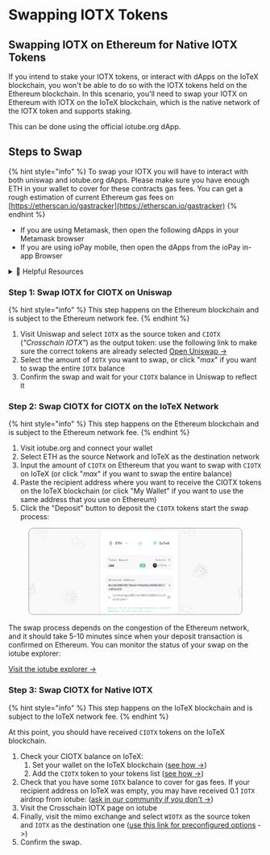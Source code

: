 # Swapping IOTX Tokens

## **Swapping IOTX on Ethereum for Native IOTX Tokens**

If you intend to stake your IOTX tokens, or interact with dApps on the IoTeX blockchain, you won't be able to do so with the IOTX tokens held on the Ethereum blockchain. In this scenario, you'll need to swap your IOTX on Ethereum with IOTX on the IoTeX blockchain, which is the native network of the IOTX token and supports staking.

This can be done using the official iotube.org dApp.

## **Steps to Swap**

{% hint style="info" %}
To swap your IOTX you will have to interact with both uniswap and iotube.org dApps. Please make sure you have enough ETH in your wallet to cover for these contracts gas fees. You can get a rough estimation of current Ethereum gas fees on [https://etherscan.io/gastracker](https://etherscan.io/gastracker)
{% endhint %}

* If you are using Metamask, then open the following dApps in your Metamask browser
* If you are using ioPay mobile, then open the dApps from the ioPay in-app Browser

<details>

<summary>🎥 Helpful Resources</summary>

**Explainer Video:** For detailed guidance, watch our explainer video on swapping IOTX tokens from Ethereum to IoTeX on YouTube (⏳ Coming Soon).

</details>

### Step 1: Swap IOTX for CIOTX on Uniswap

{% hint style="info" %}
This step happens on the Ethereum blockchain and is subject to the Ethereum network fee.
{% endhint %}

1. Visit Uniswap and select `IOTX` as the source token and `CIOTX` (_"Crosschain IOTX"_) as the output token: use the following link to make sure the correct tokens are already selected [Open Uniswap ->](https://app.uniswap.org/#/swap?inputCurrency=0x6fB3e0A217407EFFf7Ca062D46c26E5d60a14d69\&outputCurrency=0x9F90B457Dea25eF802E38D470ddA7343691D8FE1)
2. Select the amount of `IOTX` you want to swap, or click "_max_" if you want to swap the entire `IOTX` balance
3. Confirm the swap and wait for your `CIOTX` balance in Uniswap to reflect it&#x20;

### Step 2: Swap CIOTX for CIOTX on the IoTeX Network

{% hint style="info" %}
This step happens on the Ethereum blockchain and is subject to the Ethereum network fee.
{% endhint %}

1. Visit iotube.org and connect your wallet
2. Select ETH as the source Network and IoTeX as the destination network
3. Input the amount of `CIOTX` on Ethereum that you want to swap with `CIOTX` on IoTeX (or click "_max_" if you want to swap the entire balance)
4. &#x20;Paste the recipient address where you want to receive the CIOTX tokens on the IoTeX blockchain (or click "My Wallet" if you want to use the same address that you use on Ethereum)&#x20;
5. Click the "Deposit" button to deposit the `CIOTX` tokens start the swap process:&#x20;

<figure><img src="../../../.gitbook/assets/image (130).png" alt=""><figcaption></figcaption></figure>

The swap process depends on the congestion of the Ethereum network, and it should take 5-10 minutes since when your deposit transaction is confirmed on Ethereum. You can monitor the status of your swap on the iotube explorer:

[Visit the iotube explorer ->](https://iotube.org/explorer#iotex)

### Step 3: Swap CIOTX for Native IOTX

{% hint style="info" %}
This step happens on the IoTeX blockchain and is subject to the IoTeX network fee.
{% endhint %}

At this point, you should have received `CIOTX` tokens on the IoTeX blockchain.&#x20;

1. Check your CIOTX balance on IoTeX:
   1. Set your wallet on the IoTeX blockchain ([see how ->](../metamask/#switching-between-networks))
   2. Add the `CIOTX` token to your tokens list ([see how ->](../metamask/sending-transactions/manage-erc20-tokens.md))
2. Check that you have some `IOTX` balance to cover for gas fees. If your recipient address on IoTeX was empty, you may have received 0.1 `IOTX` airdrop from iotube:  ([ask in our community if you don't ->](https://t.me/iotexgroup))
3. Visit the Crosschain IOTX page on iotube
4. Finally, visit the mimo exchange and select `WIOTX` as the source token and `IOTX` as the destination one ([use this link for preconfigured options](https://swap.mimo.exchange/swap?inputCurrency=0xa00744882684c3e4747faefd68d283ea44099d03\&outputCurrency=IOTX) ->)
5. Confirm the swap.
